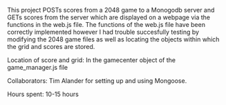 
This project POSTs scores from a 2048 game to a Monogodb server  and GETs scores from the server which are displayed
on a webpage via the functions in the web.js file. The functions of the web.js file have been correctly implemented however 
I had trouble succesfully testing by modifying the 2048 game files as well as locating the objects within which the grid
and scores are stored. 

Location of score and grid:
  In the gamecenter object of the game_manager.js file 

Collaborators:
Tim Alander for setting up and using Mongoose.

Hours spent:
10-15 hours
